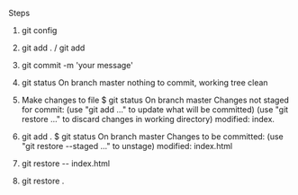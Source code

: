 Steps
1. git config

2. git add . / git add <filename>

3. git commit -m 'your message'

4. git status
    On branch master
    nothing to commit, working tree clean

5. Make changes to file
    $ git status
    On branch master
    Changes not staged for commit:
    (use "git add <file>..." to update what will be committed)
    (use "git restore <file>..." to discard changes in working directory)
        modified:   index.
        
6. git add .
    $ git status
    On branch master
    Changes to be committed:
    (use "git restore --staged <file>..." to unstage)
            modified:   index.html

7. git restore -- index.html

8. git restore .

